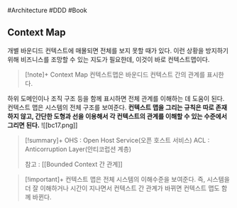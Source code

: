 #Architecture #DDD #Book


## Context Map
개별 바운디드 컨텍스트에 매몰되면 전체를 보지 못할 때가 있다. 이런 상황을 방지하기 위해 비즈니스를 조망할 수 있는 지도가 필요한데, 이것이 바로 컨텍스트맵이다. 

> [!note]+ Context Map
> 컨텍스트맵은 바운디드 컨텍스트 간의 관계를 표시한다.

하위 도메인이나 조직 구조 등을 함께 표시하면 전체 관계를 이해하는 데 도움이 된다. 컨텍스트 맵은 시스템의 전체 구조를 보여준다. **컨텍스트 맵을 그리는 규칙은 따로 존재하지 않고, 간단한 도형과 선을 이용해서 각 컨텍스트의 관계를 이해할 수 있는 수준에서 그리면 된다.**
![[bc17.png]]

> [!summary]+ 
> OHS : Open Host Service(오픈 호스트 서비스)
> ACL : Anticorruption Layer(안티코럽션 계층)
> 
> 참고 : [[Bounded Context 간 관계]]


> [!important]+ 
> 컨텍스트 맵은 전체 시스템의 이해수준을 보여준다. 즉, 시스템을 더 잘 이해하거나 시간이 지나면서 컨텍스트 간 관계가 바뀌면 컨텍스트 맵도 함께 바뀐다.

